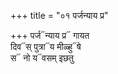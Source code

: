 +++
title = "०१ पर्जन्याय प्र"

+++
पर्ज᳓न्याय प्र᳓ गायत  
दिव᳓स् पुत्रा᳓य मीळ्हु᳓षे  
स᳓ नो य᳓वसम् इछतु